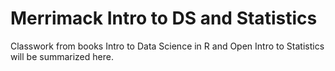 # Merrimack Intro to DS and Statistics

Classwork from books Intro to Data Science in R and Open Intro to Statistics will be summarized here.

